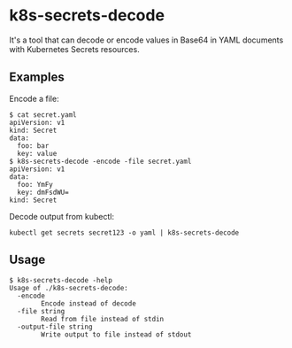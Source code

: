 # k8s-secrets-decode

It's a tool that can decode or encode values in Base64 in YAML documents with Kubernetes Secrets resources.

## Examples

Encode a file:

```
$ cat secret.yaml
apiVersion: v1
kind: Secret
data:
  foo: bar
  key: value
$ k8s-secrets-decode -encode -file secret.yaml
apiVersion: v1
data:
  foo: YmFy
  key: dmFsdWU=
kind: Secret  
```

Decode output from kubectl:

```
kubectl get secrets secret123 -o yaml | k8s-secrets-decode
```

## Usage

```
$ k8s-secrets-decode -help
Usage of ./k8s-secrets-decode:
  -encode
    	Encode instead of decode
  -file string
    	Read from file instead of stdin
  -output-file string
    	Write output to file instead of stdout
```